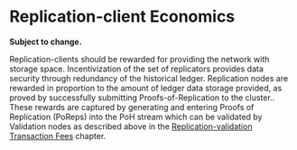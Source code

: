 # Replication-client Economics

**Subject to change.**

Replication-clients should be rewarded for providing the network with storage space. Incentivization of the set of replicators provides data security through redundancy of the historical ledger. Replication nodes are rewarded in proportion to the amount of ledger data storage provided, as proved by successfully submitting Proofs-of-Replication to the cluster.. These rewards are captured by generating and entering Proofs of Replication \(PoReps\) into the PoH stream which can be validated by Validation nodes as described above in the [Replication-validation Transaction Fees](../ed_validation_client_economics/ed_vce_replication_validation_transaction_fees.md) chapter.

